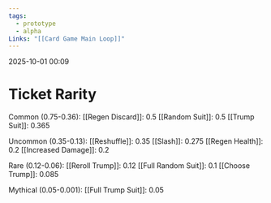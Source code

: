 ```yaml
---
tags:
  - prototype
  - alpha
Links: "[[Card Game Main Loop]]"
---
```

2025-10-01 00:09
# Ticket Rarity
Common (0.75-0.36):
[[Regen Discard]]: 0.5
[[Random Suit]]: 0.5
[[Trump Suit]]: 0.365

Uncommon (0.35-0.13):
[[Reshuffle]]: 0.35
[[Slash]]: 0.275
[[Regen Health]]: 0.2
[[Increased Damage]]:  0.2

Rare (0.12-0.06):
[[Reroll Trump]]: 0.12
[[Full Random Suit]]: 0.1
[[Choose Trump]]: 0.085

Mythical (0.05-0.001):
[[Full Trump Suit]]: 0.05



